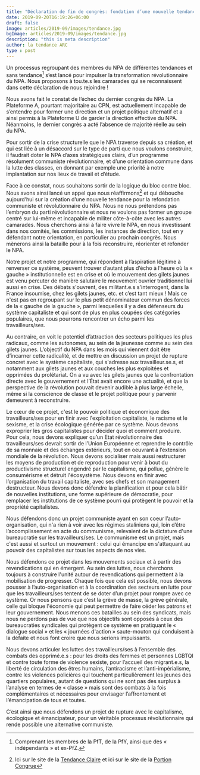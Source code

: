 ```yaml
---
title: "Déclaration de fin de congrès: fondation d’une nouvelle tendance du NPA"
date: 2019-09-20T16:19:26+06:00
draft: false
image: articles/2019-09/images/tendance.jpg
bgImage: articles/2019-09/images/tendance.jpg
description: "this is meta description"
author: la tendance ARC
type : post
---
```


Un processus regroupant des membres du NPA de différentes tendances et sans tendance[^1] s’est lancé pour impulser la transformation révolutionnaire du NPA. Nous proposons à tou.te.s les camarades qui se reconnaissent dans cette déclaration de nous rejoindre !

Nous avons fait le constat de l’échec du dernier congrès du NPA. La Plateforme A, pourtant majoritaire au CPN, est actuellement incapable de s’entendre pour former une direction et un projet politique alternatif et a ainsi permis à la Plateforme U de garder la direction effective du NPA. Néanmoins, le dernier congrès a acté l’absence de majorité réelle au sein du NPA.

Pour sortir de la crise structurelle que le NPA traverse depuis sa création, et qui est liée à un désaccord sur le type de parti que nous voulons construire, il faudrait doter le NPA d’axes stratégiques clairs, d’un programme résolument communiste révolutionnaire, et d’une orientation commune dans la lutte des classes, en donnant par exemple une priorité à notre implantation sur nos lieux de travail et d’étude.

Face à ce constat, nous souhaitons sortir de la logique du bloc contre bloc. Nous avons ainsi lancé un appel que nous réaffirmons[^2] et qui débouche aujourd’hui sur la création d’une nouvelle tendance pour la refondation communiste et révolutionnaire du NPA. Nous ne nous prétendons pas l’embryon du parti révolutionnaire et nous ne voulons pas former un groupe centré sur lui-même et incapable de militer côte-à-côte avec les autres camarades. Nous cherchons ainsi à faire vivre le NPA, en nous investissant dans nos comités, les commissions, les instances de direction, tout en y défendant notre orientation, en particulier au prochain congrès. Nous mènerons ainsi la bataille pour à la fois reconstruire, réorienter et refonder le NPA.

Notre projet et notre programme, qui répondent à l’aspiration légitime à renverser ce système, peuvent trouver d’autant plus d’écho à l’heure où la « gauche » institutionnelle est en crise et où le mouvement des gilets jaunes est venu percuter de manière salutaire le mouvement ouvrier traditionnel lui aussi en crise. Des débats s'ouvrent, des militant.e.s s'interrogent, dans la France insoumise, chez les gilets jaunes, etc. et c’est tant mieux ! Mais ce n'est pas en regroupant sur le plus petit dénominateur commun des forces de la « gauche de la gauche », parmi lesquelles il y a des défenseurs du système capitaliste et qui sont de plus en plus coupées des catégories populaires, que nous pourrons rencontrer un écho parmi les travailleurs/ses.

Au contraire, on voit le potentiel d’attraction des secteurs politiques les plus radicaux, comme les autonomes, au sein de la jeunesse comme au sein des gilets jaunes. L’objectif du NPA dans les mois qui viennent doit être d’incarner cette radicalité, et de mettre en discussion un projet de rupture concret avec le système capitaliste, qui s'adresse aux travailleur.se.s, et notamment aux gilets jaunes et aux couches les plus exploitées et opprimées du prolétariat. On a vu avec les gilets jaunes que la confrontation directe avec le gouvernement et l’État avait encore une actualité, et que la perspective de la révolution pouvait devenir audible à plus large échelle, même si la conscience de classe et le projet politique pour y parvenir demeurent à reconstruire.

Le cœur de ce projet, c'est le pouvoir politique et économique des travailleurs/ses pour en finir avec l'exploitation capitaliste, le racisme et le sexisme, et la crise écologique générée par ce système. Nous devons exproprier les gros capitalistes pour décider quoi et comment produire. Pour cela, nous devons expliquer qu’un Etat révolutionnaire des travailleurs/ses devrait sortir de l’Union Européenne et reprendre le contrôle de sa monnaie et des échanges extérieurs, tout en oeuvrant à l’extension mondiale de la révolution. Nous devons socialiser mais aussi restructurer les moyens de production et de reproduction pour venir à bout du productivisme structurel engendré par le capitalisme, qui pollue, génère le consumérisme et détruit l'écosystème. Nous devons en finir avec l’organisation du travail capitaliste, avec ses chefs et son management destructeur. Nous devons donc défendre la planification et pour cela bâtir de nouvelles institutions, une forme supérieure de démocratie, pour remplacer les institutions de ce système pourri qui protègent le pouvoir et la propriété capitalistes.

Nous défendons donc un projet communiste ayant en son coeur l’auto-organisation, qui n'a rien à voir avec les régimes staliniens qui, loin d’être l’accomplissement en acte du communisme, relevaient de la dictature d'une bureaucratie sur les travailleurs/ses. Le communisme est un projet, mais c'est aussi et surtout un mouvement : celui qui émancipe en s'attaquant au pouvoir des capitalistes sur tous les aspects de nos vies.

Nous défendons ce projet dans les mouvements sociaux et à partir des revendications qui en émergent. Au sein des luttes, nous cherchons toujours à construire l'unité autour de revendications qui permettent à la mobilisation de progresser. Chaque fois que cela est possible, nous devons pousser à l’auto-organisation et à la coordination des secteurs en lutte pour que les travailleurs/ses tentent de se doter d’un projet pour rompre avec ce système. Or nous pensons que c’est la grève de masse, la grève générale, celle qui bloque l'économie qui peut permettre de faire céder les patrons et leur gouvernement. Nous menons ces batailles au sein des syndicats, mais nous ne perdons pas de vue que nos objectifs sont opposés à ceux des bureaucraties syndicales qui protègent ce système en pratiquant le « dialogue social » et les « journées d'action » saute-mouton qui conduisent à la défaite et nous font croire que nous serions impuissants.

Nous devons articuler les luttes des travailleurs/ses à l’ensemble des combats des opprimé.e.s : pour les droits des femmes et personnes LGBTQI et contre toute forme de violence sexiste, pour l’accueil des migrant.e.s, la liberté de circulation des êtres humains, l’antiracisme et l’anti-impérialisme, contre les violences policières qui touchent particulièrement les jeunes des quartiers populaires, autant de questions qui ne sont pas des surplus à l’analyse en termes de « classe » mais sont des combats à la fois complémentaires et nécessaires pour envisager l’affrontement et l’émancipation de tous et toutes.

C’est ainsi que nous défendons un projet de rupture avec le capitalisme, écologique et émancipateur, pour un véritable processus révolutionnaire qui rende possible une alternative communiste.

[^1]: Comprenant les membres de la PfT, de la PfY, ainsi que des « indépendants » et ex-PfZ.

[^2]: Ici sur le site de la [Tendance Claire](https://tendanceclaire.org/article.php?id=1405) et ici sur le site de la [Portion Congrue](https://laportioncongrue.wordpress.com/2018/06/21/appel-impulsons-la-transformation-revolutionnaire-du-npa/)
